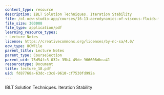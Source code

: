 ```yaml
---
content_type: resource
description: IBLT Solution Techniques. Iteration Stability
file: /ol-ocw-studio-app/courses/16-13-aerodynamics-of-viscous-fluids-fall-2003/fd87768a63dcc3c89610cf7530fd992a_lecture_18.pdf
file_size: 303008
file_type: application/pdf
learning_resource_types:
- Lecture Notes
license: https://creativecommons.org/licenses/by-nc-sa/4.0/
ocw_type: OCWFile
parent_title: Lecture Notes
parent_type: CourseSection
parent_uid: 75d54fc3-032c-35b4-49de-966608dbca41
resourcetype: Document
title: lecture_18.pdf
uid: fd87768a-63dc-c3c8-9610-cf7530fd992a
---
```

IBLT Solution Techniques. Iteration Stability